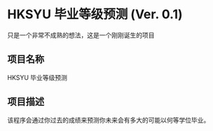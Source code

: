 # HKSYU 毕业等级预测 (Ver. 0.1)

只是一个非常不成熟的想法，这是一个刚刚诞生的项目

## 项目名称

HKSYU 毕业等级预测

## 项目描述

该程序会通过你过去的成绩来预测你未来会有多大的可能以何等学位毕业。
